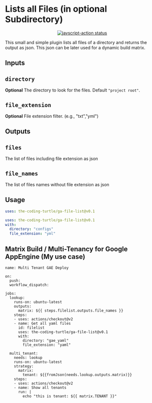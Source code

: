 # Lists all Files (in optional Subdirectory)

<p align="center">
  <a href="https://github.com/the-coding-turtle/ga-file-list/actions"><img alt="javscript-action status" src="https://github.com/the-coding-turtle/ga-file-list/actions/workflows/test.yml/badge.svg"></a>
</p>

This small and simple plugin lists all files of a directory and returns the output as json.
This json can be later used for a dynamic build matrix.

## Inputs

## `directory`

**Optional** The directory to look for the files. Default `"project root"`.

## `file_extension`

**Optional** File extension filter. (e.g., "txt","yml")

## Outputs

## `files`

The list of files including file extension as json

## `file_names`

The list of files names without file extension as json

## Usage

```yaml
uses: the-coding-turtle/ga-file-list@v0.1
```


```yaml
uses: the-coding-turtle/ga-file-list@v0.1
with:
  directory: "configs"
  file_extension: "yml"
```

## Matrix Build / Multi-Tenancy for Google AppEngine (My use case)
```
name: Multi Tenant GAE Deploy

on:
  push:  
  workflow_dispatch:

jobs:
  lookup:
    runs-on: ubuntu-latest
    outputs:
      matrix: ${{ steps.filelist.outputs.file_names }}
    steps:
    - uses: actions/checkout@v2
    - name: Get all yaml files
      id: filelist
      uses: the-coding-turtle/ga-file-list@v0.1
      with:
        directory: "gae_yaml"
        file_extension: "yaml"
        
  multi_tenant:
    needs: lookup
    runs-on: ubuntu-latest
    strategy:
      matrix:
        tenant: ${{fromJson(needs.lookup.outputs.matrix)}}
    steps:
    - uses: actions/checkout@v2
    - name: Show all tenants
      run: |
        echo "this is tenant: ${{ matrix.TENANT }}"
```

